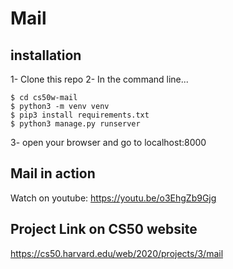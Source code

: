 # Mail
## installation
1- Clone this repo
2- In the command line...
```
$ cd cs50w-mail
$ python3 -m venv venv
$ pip3 install requirements.txt
$ python3 manage.py runserver
```
3- open your browser and go to localhost:8000

## Mail in action
Watch on youtube: https://youtu.be/o3EhgZb9Gjg

## Project Link on CS50 website
https://cs50.harvard.edu/web/2020/projects/3/mail
